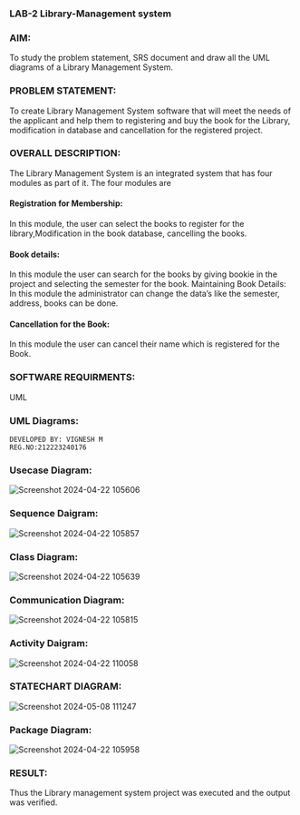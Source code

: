 ### LAB-2 Library-Management system
### AIM:
To study the problem statement, SRS document and draw all the UML diagrams of a Library Management System.
### PROBLEM STATEMENT:
To create Library Management System software that will meet the needs of the applicant
and help them to registering and buy the book for the Library, modification in database and
cancellation for the registered project.
### OVERALL DESCRIPTION:
The Library Management System is an integrated system that has four modules as part of
it. The four modules are
#### Registration for Membership:
In this module, the user can select the books to register for the library,Modification in the book
database, cancelling the books.
#### Book details:
In this module the user can search for the books by giving bookie in the project and selecting
the semester for the book.
Maintaining Book Details:
In this module the administrator can change the data’s like the semester, address, books can be
done.
#### Cancellation for the Book:
In this module the user can cancel their name which is registered for the Book.
### SOFTWARE REQUIRMENTS:
UML
### UML Diagrams:
```
DEVELOPED BY: VIGNESH M
REG.NO:212223240176
```
### Usecase Diagram:
![Screenshot 2024-04-22 105606](https://github.com/vigneshvickyu/Library-Management/assets/151948835/ea5caf25-16fa-471e-b5e2-06ae116208b6)
### Sequence Daigram:
![Screenshot 2024-04-22 105857](https://github.com/vigneshvickyu/Library-Management/assets/151948835/085d65a6-22a1-4a2f-a108-17d31acd9771)
### Class Diagram:
![Screenshot 2024-04-22 105639](https://github.com/vigneshvickyu/Library-Management/assets/151948835/6de447a3-5625-440e-bfb9-37d61fa55706)
### Communication Diagram:
![Screenshot 2024-04-22 105815](https://github.com/vigneshvickyu/Library-Management/assets/151948835/16fceba2-49e6-4990-aa2c-10faa939db2a)
### Activity Daigram:
![Screenshot 2024-04-22 110058](https://github.com/vigneshvickyu/Library-Management/assets/151948835/407a0cdf-3eb1-4642-bf2d-df949f71784c)

### STATECHART DIAGRAM:
![Screenshot 2024-05-08 111247](https://github.com/vigneshvickyu/Library-Management/assets/151948835/a46e88d5-fa45-4f4e-b0e8-741c8f63c005)


### Package Diagram:
![Screenshot 2024-04-22 105958](https://github.com/vigneshvickyu/Library-Management/assets/151948835/2443691a-7800-4a09-b658-696368724370)
### RESULT:
Thus the Library management system project was executed and the output was verified.
